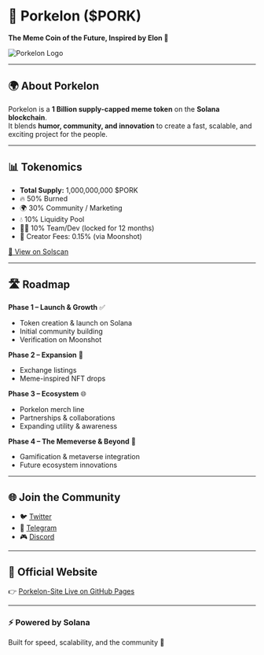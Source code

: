 # 🐖 Porkelon ($PORK)
**The Meme Coin of the Future, Inspired by Elon 🚀**  

![Porkelon Logo](assets/porkelon-logo.png)

---

## 🌍 About Porkelon
Porkelon is a **1 Billion supply-capped meme token** on the **Solana blockchain**.  
It blends **humor, community, and innovation** to create a fast, scalable, and exciting project for the people.  

---

## 📊 Tokenomics
- **Total Supply:** 1,000,000,000 $PORK  
- 🔥 50% Burned  
- 🌍 30% Community / Marketing  
- 💧 10% Liquidity Pool  
- 👨‍💻 10% Team/Dev (locked for 12 months)  
- 💸 Creator Fees: 0.15% (via Moonshot)  

[🔗 View on Solscan](https://solscan.io/token/YOUR_TOKEN_ADDRESS)  

---

## 🛣 Roadmap
**Phase 1 – Launch & Growth** ✅  
- Token creation & launch on Solana  
- Initial community building  
- Verification on Moonshot  

**Phase 2 – Expansion** 🚀  
- Exchange listings  
- Meme-inspired NFT drops  

**Phase 3 – Ecosystem** 🌐  
- Porkelon merch line  
- Partnerships & collaborations  
- Expanding utility & awareness  

**Phase 4 – The Memeverse & Beyond** 🌌  
- Gamification & metaverse integration  
- Future ecosystem innovations  

---

## 🌐 Join the Community
- 🐦 [Twitter](https://twitter.com/porkelon)  
- 💬 [Telegram](https://t.me/porkelon)  
- 🎮 [Discord](https://discord.gg/porkelon)  

---

## 📌 Official Website
👉 [Porkelon-Site Live on GitHub Pages](https://erikg713.github.io/Porkelon-Site/)  

---

### ⚡ Powered by Solana
Built for speed, scalability, and the community 💜
